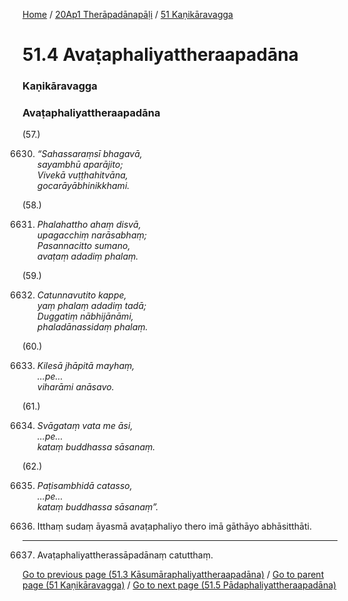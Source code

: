 
[Home](/) / [20Ap1 Therāpadānapāḷi](/tipitaka/20Ap1.md) / [51 Kaṇikāravagga](/tipitaka/20Ap1/51.md)

# 51.4 Avaṭaphaliyattheraapadāna

### Kaṇikāravagga

### Avaṭaphaliyattheraapadāna

(57.)

6630. _“Sahassaraṃsī bhagavā,_  
_sayambhū aparājito;_  
_Vivekā vuṭṭhahitvāna,_  
_gocarāyābhinikkhami._  


(58.)

6631. _Phalahattho ahaṃ disvā,_  
_upagacchiṃ narāsabhaṃ;_  
_Pasannacitto sumano,_  
_avaṭaṃ adadiṃ phalaṃ._  


(59.)

6632. _Catunnavutito kappe,_  
_yaṃ phalaṃ adadiṃ tadā;_  
_Duggatiṃ nābhijānāmi,_  
_phaladānassidaṃ phalaṃ._  


(60.)

6633. _Kilesā jhāpitā mayhaṃ,_  
_…pe…_  
_viharāmi anāsavo._  


(61.)

6634. _Svāgataṃ vata me āsi,_  
_…pe…_  
_kataṃ buddhassa sāsanaṃ._  


(62.)

6635. _Paṭisambhidā catasso,_  
_…pe…_  
_kataṃ buddhassa sāsanaṃ”._  


6636. Itthaṃ sudaṃ āyasmā avaṭaphaliyo thero imā gāthāyo abhāsitthāti.

---

6637. Avaṭaphaliyattherassāpadānaṃ catutthaṃ.



[Go to previous page (51.3 Kāsumāraphaliyattheraapadāna)](/tipitaka/20Ap1/51/51.3.md) / [Go to parent page (51 Kaṇikāravagga)](/tipitaka/20Ap1/51.md) / [Go to next page (51.5 Pādaphaliyattheraapadāna)](/tipitaka/20Ap1/51/51.5.md)


